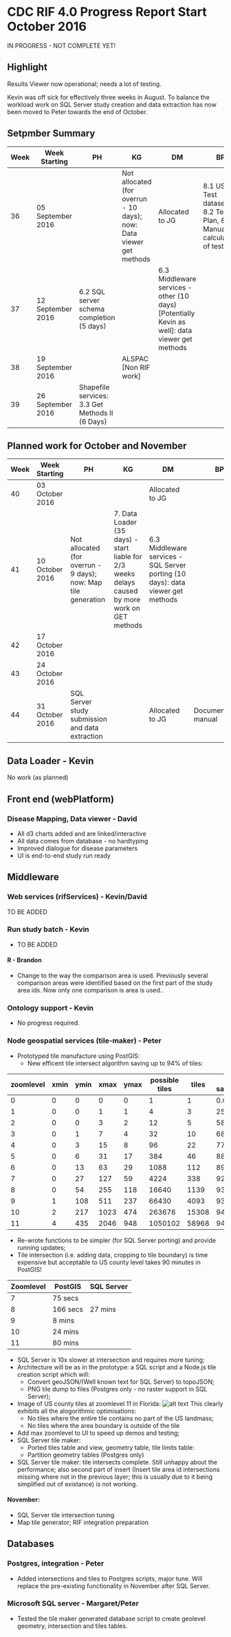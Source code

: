 # CDC RIF 4.0 Progress Report Start October 2016

IN PROGRESS - NOT COMPLETE YET!

## Highlight

Results Viewer now operational; needs a lot of testing.

Kevin was off sick for effectively three weeks in August. To balance the workload work on SQL Server study 
creation and data extraction has now been moved to Peter towards the end of October. 

## Setpmber Summary

| Week | Week Starting     | PH                                                                   | KG                                                                                                | DM                                                                                             | BP                                                                  | MD                                             | Milestone                                                 | Notes |
|------|-------------------|----------------------------------------------------------------------|---------------------------------------------------------------------------------------------------|------------------------------------------------------------------------------------------------|---------------------------------------------------------------------|------------------------------------------------|-----------------------------------------------------------|-------|
| 36   | 05 September 2016 |                                                                      | Not allocated (for overrun - 10 days); now: Data viewer get methods                               | Allocated to JG                                                                                | 8.1 US Test dataset, 8.2 Test Plan, 8.3 Manual calculation of tests | 6.1 Schema comparison (3 days)                 |                                                           |       |
| 37   | 12 September 2016 | 6.2 SQL server schema completion (5 days)                            |                                                                                                   | 6.3 Middleware services - other (10 days) [Potentially Kevin as well]: data viewer get methods |                                                                     | 6.2 SQL server schema completion (as required) |                                                           |       |
| 38   | 19 September 2016 |                                                                      | ALSPAC [Non RIF work]                                                                             |                                                                                                |                                                                     |                                                | Results Viewer                                            |       |
| 39   | 26 September 2016 | Shapefile services: 3.3 Get Methods II (6 Days)                      | 

## Planned work for October and November

| Week | Week Starting     | PH                                                                   | KG                                                                                                | DM                                                                                             | BP                                                                  | MD                                             | Milestone                                                 | Notes |
|------|-------------------|----------------------------------------------------------------------|---------------------------------------------------------------------------------------------------|------------------------------------------------------------------------------------------------|---------------------------------------------------------------------|------------------------------------------------|-----------------------------------------------------------|-------|
| 40   | 03 October 2016   |                                                                      |                                                                                                   | Allocated to JG                                                                                |                                                                     |                                                |                                                           |       |
| 41   | 10 October 2016   | Not allocated (for overrun - 9 days); now: Map tile generation       | 7. Data Loader (35 days) - start liable for 2/3 weeks delays caused by more work on GET methods   | 6.3 Middleware services - SQL Server porting (10 days): data viewer get methods                |                                                                     | 6.3 SQL Server porting (10 days)               |                                                           |       |
| 42   | 17 October 2016   |                                                                      |                                                                                                   |                                                                                                |                                                                     |                                                |                                                           |       |
| 43   | 24 October 2016   |                                                                      |                                                                                                   |                                                                                                |                                                                     |                                                |                                                           |       |
| 44   | 31 October 2016   | SQL Server study submission and data extraction                      |                                                                                                   | Allocated to JG                                                                                | Documentation, manual                                               |                                                |                                                           |       |
 
## Data Loader - Kevin

No work (as planned)

## Front end (webPlatform)

### Disease Mapping, Data viewer - David

- All d3 charts added and are linked/interactive
- All data comes from database - no hardtyping
- Improved dialogue for disease parameters
- UI is end-to-end study run ready

## Middleware

### Web services (rifServices) - Kevin/David

TO BE ADDED

### Run study batch - Kevin

- TO BE ADDED

#### R - Brandon

- Change to the way the comparison area is used. Previously several comparison areas were identified based on the first part 
  of the study area ids. Now only one comparison is area is used..

### Ontology support - Kevin
 
- No progress required.

### Node geospatial services (tile-maker) - Peter

* Prototyped tile manufacture using PostGIS:
  * New efficent tile intersect algorithm saving up to 94% of tiles:
  
| zoomlevel | xmin | ymin | xmax | ymax | possible tiles | tiles | % saving |
|-----------|------|------|------|------|----------------|-------|----------|
|         0 |    0 |    0 |    0 |    0 |              1 |     1 |     0.00 |
|         1 |    0 |    0 |    1 |    1 |              4 |     3 |    25.00 |
|         2 |    0 |    0 |    3 |    2 |             12 |     5 |    58.33 |
|         3 |    0 |    1 |    7 |    4 |             32 |    10 |    68.75 |
|         4 |    0 |    3 |   15 |    8 |             96 |    22 |    77.08 |
|         5 |    0 |    6 |   31 |   17 |            384 |    46 |    88.02 |
|         6 |    0 |   13 |   63 |   29 |           1088 |   112 |    89.71 |
|         7 |    0 |   27 |  127 |   59 |           4224 |   338 |    92.00 |
|         8 |    0 |   54 |  255 |  118 |          16640 |  1139 |    93.16 |
|         9 |    1 |  108 |  511 |  237 |          66430 |  4093 |    93.84 |
|        10 |    2 |  217 | 1023 |  474 |         263676 | 15308 |    94.19 |
|        11 |    4 |  435 | 2046 |  948 |        1050102 | 58968 |    94.38 |
		
  * Re-wrote functions to be simpler (for SQL Server porting) and provide running updates;
  * Tile intersection (i.e. adding data, cropping to tile boundary) is time expensive but acceptable to US county level takes 90 minutes in PostGIS!
  
| Zoomlevel | PostGIS  | SQL Server |
| ----------| ---------|------------|
|         7 | 75 secs  |            |
|         8 | 166 secs | 27 mins    |
|         9 | 8 mins   |            |
|        10 | 24 mins  |            |  
|        11 | 80 mins  |            |

  * SQL Server is 10x slower at intersection and requires more tuning;
  * Architecture will be as in the prototype: a SQL script and a Node.js tile creation script which will:
    * Convert geoJSON/(Well known text for SQL Server) to topoJSON;
    * PNG tile dump to files (Postgres only - no raster support in SQL Server);	
  * Image of US county tiles at zoomlevel 11 in Florida: 
    ![alt text](https://github.com/smallAreaHealthStatisticsUnit/rapidInquiryFacility/blob/master/Progress%20Reports/Screenshots/Florida4.png "US county tiles at zoomlevel 11 in Florida")
	This clearly exhibits all the alogorithmic optimisations:
	* No tiles where the entire tile contains no part of the US landmass;
	* No tiles where the area boundary is outside of the tile
* Add max zoomlevel to UI to speed up demos and testing;  
* SQL Server tile maker:
  * Ported tiles table and view, geometry table, tile limits table:
  * Partition geometry tables (Postgres only)
* SQL Server tile maker: tile intersects complete. Still unhappy about the performance; also second part of insert 
  (Insert tile area id intersections missing where not in the previous layer; 
  this is usually due to it being simplified out of existance) is not working.

#### November:

* SQL Server tile intersection tuning
* Map tile generator; RIF integration preparation

## Databases

### Postgres, integration - Peter

* Added intersections and tiles to Postgres scripts, major tune. Will replace the pre-existing 
  functionality in November after SQL Server.

### Microsoft SQL server - Margaret/Peter

* Tested the tile maker generated database script to create geolevel geometry, intersection and tiles tables.



 

 
